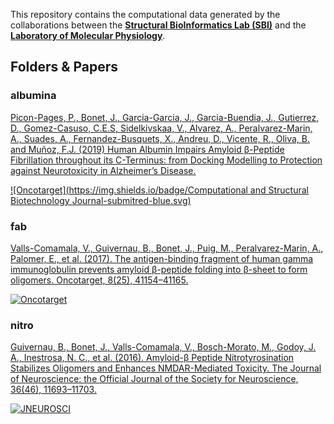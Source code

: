 This repository contains the computational data generated by the collaborations between the **[Structural BioInformatics Lab (SBI)](http://sbi.upf.edu)** and the **[Laboratory of Molecular Physiology](https://www.upf.edu/web/lmp)**.

## Folders & Papers

### albumina

[Picon-Pages, P., Bonet, J., Garcia-Garcia, J., Garcia-Buendia, J., Gutierrez, D., Gomez-Casuso, C.E.S, Sidelkivskaa, V., Alvarez, A., Peralvarez-Marin, A., Suades, A., Fernandez-Busquets, X., Andreu, D., Vicente, R., Oliva, B. and Muñoz, F.J. (2019) Human Albumin Impairs Amyloid β-Peptide Fibrillation throughout its C-Terminus: from Docking Modelling to Protection against Neurotoxicity in Alzheimer’s Disease.]()

[![Oncotarget](https://img.shields.io/badge/Computational and Structural
Biotechnology Journal-submitred-blue.svg)]()

### fab

[Valls-Comamala, V., Guivernau, B., Bonet, J., Puig, M., Peralvarez-Marin, A., Palomer, E., et al. (2017). The antigen-binding fragment of human gamma immunoglobulin prevents amyloid β-peptide folding into β-sheet to form oligomers. Oncotarget, 8(25), 41154–41165.](http://doi.org/10.18632/oncotarget.17074)

[![Oncotarget](https://img.shields.io/badge/Oncotarget-10.18632/oncotarget.17074-green.svg)](http://doi.org/10.18632/oncotarget.17074)

### nitro

[Guivernau, B., Bonet, J., Valls-Comamala, V., Bosch-Morato, M., Godoy, J. A., Inestrosa, N. C., et al. (2016). Amyloid-β Peptide Nitrotyrosination Stabilizes Oligomers and Enhances NMDAR-Mediated Toxicity. The Journal of Neuroscience: the Official Journal of the Society for Neuroscience, 36(46), 11693–11703.](http://doi.org/10.1523/JNEUROSCI.1081-16.2016)

[![JNEUROSCI](https://img.shields.io/badge/The%20Journal%20of%20Neuroscience-10.1523/JNEUROSCI.1081--16.2016-green.svg)](http://doi.org/10.1523/JNEUROSCI.1081-16.2016)